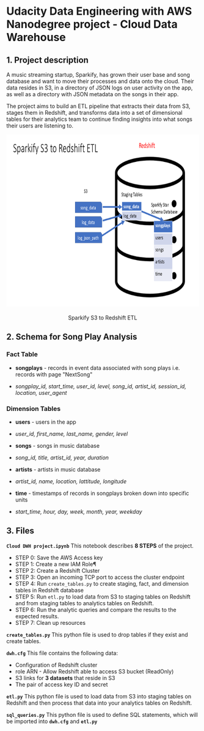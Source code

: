 # Udacity Data Engineering with AWS Nanodegree project - Cloud Data Warehouse

## 1. Project description
A music streaming startup, Sparkify, has grown their user base and song database and want to move their processes and data onto the cloud. Their data resides in S3, in a directory of JSON logs on user activity on the app, as well as a directory with JSON metadata on the songs in their app.

The project aims to build an ETL pipeline that extracts their data from S3, stages them in Redshift, and transforms data into a set of dimensional tables for their analytics team to continue finding insights into what songs their users are listening to.

<center>
<img style="float: center;height:450px;" src="images/sparkify-s3-to-redshift-etl.png"><br><br>
Sparkify S3 to Redshift ETL
</center>

## 2. Schema for Song Play Analysis

### Fact Table
- **songplays** - records in event data associated with song plays i.e. records with page "NextSong"
 + *songplay_id, start_time, user_id, level, song_id, artist_id, session_id, location, user_agent*
  
### Dimension Tables
- **users** - users in the app
 + *user_id, first_name, last_name, gender, level*
- **songs** - songs in music database
 + *song_id, title, artist_id, year, duration*
- **artists** - artists in music database
 + *artist_id, name, location, lattitude, longitude*
- **time** - timestamps of records in songplays broken down into specific units
 + *start_time, hour, day, week, month, year, weekday*

## 3. Files

**`Cloud DWH project.ipynb`** This notebook describes **8 STEPS** of the project.
- STEP 0: Save the AWS Access key
- STEP 1: Create a new IAM Role¶
- STEP 2: Create a Redshift Cluster
- STEP 3: Open an incoming TCP port to access the cluster endpoint
- STEP 4: Run `create_tables.py` to create staging, fact, and dimension tables in Redshift database
- STEP 5: Run `etl.py` to load data from S3 to staging tables on Redshift and from staging tables to analytics tables on Redshift.
- STEP 6: Run the analytic queries and compare the results to the expected results.
- STEP 7: Clean up resources
 
**`create_tables.py`** This python file is used to drop tables if they exist and create tables.

**`dwh.cfg`** This file contains the following data:
- Configuration of Redshift cluster
- role ARN - Allow Redshift able to access S3 bucket (ReadOnly)
- S3 links for **3 datasets** that reside in S3
- The pair of access key ID and secret

**`etl.py`** This python file is used to load data from S3 into staging tables on Redshift and then process that data into your analytics tables on Redshift.

**`sql_queries.py`** This python file is used to define SQL statements, which will be imported into **`dwh.cfg`** and **`etl.py`**